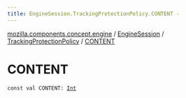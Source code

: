 ```yaml
---
title: EngineSession.TrackingProtectionPolicy.CONTENT - 
---
```


[mozilla.components.concept.engine](../../index.html) / [EngineSession](../index.html) / [TrackingProtectionPolicy](index.html) / [CONTENT](./-c-o-n-t-e-n-t.html)

# CONTENT

`const val CONTENT: `[`Int`](https://kotlinlang.org/api/latest/jvm/stdlib/kotlin/-int/index.html)